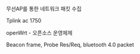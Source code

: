 무선AP를 통한 네트워크 패킷 수집

Tplink ac 1750

openWrt - 오픈소스 운영체제

Beacon frame, Probe Res/Req, bluetooth 4.0 packet

